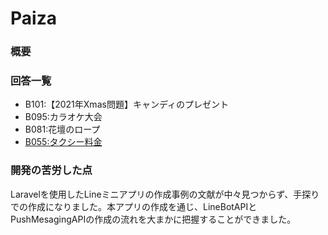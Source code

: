 # Paiza

### 概要


### 回答一覧
* B101:【2021年Xmas問題】キャンディのプレゼント
* B095:カラオケ大会
* B081:花壇のロープ
* [B055:タクシー料金]()

 
### 開発の苦労した点
Laravelを使用したLineミニアプリの作成事例の文献が中々見つからず、手探りでの作成になりました。本アプリの作成を通じ、LineBotAPIとPushMesagingAPIの作成の流れを大まかに把握することができました。


